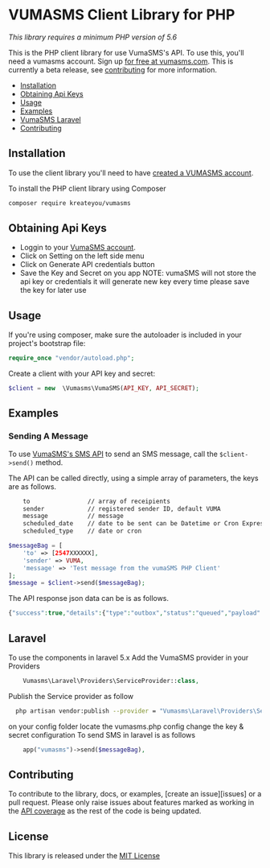 VUMASMS Client Library for PHP 
============================


*This library requires a minimum PHP version of 5.6*

This is the PHP client library for use VumaSMS's API. To use this, you'll need a vumasms account. Sign up [for free at 
vumasms.com][signup]. This is currently a beta release, see [contributing](#contributing) for more information.

 * [Installation](#installation)
 * [Obtaining Api Keys](#obtaining-api-keys)
 * [Usage](#usage)
 * [Examples](#examples)
 * [VumaSMS Laravel](#laravel)
 * [Contributing](#contributing) 

Installation
------------

To use the client library you'll need to have [created a VUMASMS account][signup]. 


To install the PHP client library using Composer

```bash
composer require kreateyou/vumasms
```
Obtaining Api Keys
-----
* Loggin to your [VumaSMS account][signin].
* Click on Setting on the left side menu
* Click on Generate API credentials button
* Save the Key and Secret on you app
NOTE: vumaSMS will not store the api key or credentials it will generate new key every time please save the key for later use


Usage
-----

If you're using composer, make sure the autoloader is included in your project's bootstrap file:

```php
require_once "vendor/autoload.php";
```
    
Create a client with your API key and secret:

```php
$client = new  \Vumasms\VumaSMS(API_KEY, API_SECRET);     
```

Examples
--------

### Sending A Message

To use [VumaSMS's SMS API][doc_sms_link] to send an SMS message, call the `$client->send()` method.

The API can be called directly, using a simple array of parameters, the keys are as follows.
```bash
    to                // array of receipients
    sender            // registered sender ID, default VUMA
    message           // message
    scheduled_date    // date to be sent can be Datetime or Cron Expression
    scheduled_type    // date or cron
```


```php
$messageBag = [
    'to' => [2547XXXXXX],
    'sender' => VUMA,
    'message' => 'Test message from the vumaSMS PHP Client'
];
$message = $client->send($messageBag);
```
    
The API response json data can be is as follows. 

```php
{"success":true,"details":{"type":"outbox","status":"queued","payload":{"to":["2547XXXXXX"],"message":"Your verification code for PROJECT is 3434  \n","sender":"VUMA","scheduled_date":null,"scheduled_type":null},"created_by":"17","scheduled_at":null,"updated_at":"2018-04-18 10:14:22","created_at":"2018-04-18 10:14:22","sid":"36"}};
```
    
Laravel
------------
To use the components in laravel 5.x
Add  the VumaSMS provider in your Providers
```php
    Vumasms\Laravel\Providers\ServiceProvider::class,
```
Publish the Service provider as follow
```bash
  php artisan vendor:publish --provider = "Vumasms\Laravel\Providers\ServiceProvider::class"
```
on your config folder locate the vumasms.php config change the key & secret configuration
To send SMS in laravel is as follows
```php
    app("vumasms")->send($messageBag),
```

Contributing
------------

To contribute to the library, docs, or examples, [create an issue][issues] or a pull request. Please only raise issues
about features marked as working in the [API coverage](#API-Coverage) as the rest of the code is being updated.

License
-------

This library is released under the [MIT License][license]

[signup]: https://www.vumasms.com/account/signup
[license]: LICENSE.txt
[signin]: https://www.vumasms.com/account/login
[doc_sms_link]: #